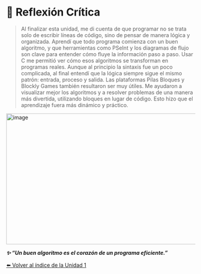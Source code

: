 
# 💭 Reflexión Crítica  

>Al finalizar esta unidad, me di cuenta de que programar no se trata solo de escribir líneas de código, sino de pensar de manera lógica y organizada. Aprendí que todo programa comienza con un buen algoritmo, y que herramientas como PSeInt y los diagramas de flujo son clave para entender cómo fluye la información paso a paso. Usar C me permitió ver cómo esos algoritmos se transforman en programas reales. Aunque al principio la sintaxis fue un poco complicada, al final entendí que la lógica siempre sigue el mismo patrón: entrada, proceso y salida. Las plataformas Pilas Bloques y Blockly Games también resultaron ser muy útiles. Me ayudaron a visualizar mejor los algoritmos y a resolver problemas de una manera más divertida, utilizando bloques en lugar de código. Esto hizo que el aprendizaje fuera más dinámico y práctico.


<img width="700" height="350" alt="image" src="https://github.com/user-attachments/assets/16de474b-b409-479e-9c44-a239f925d9a2" />

***✨ “Un buen algoritmo es el corazón de un programa eficiente.”***

[⬅️ Volver al índice de la Unidad 1](unidad1.md)
